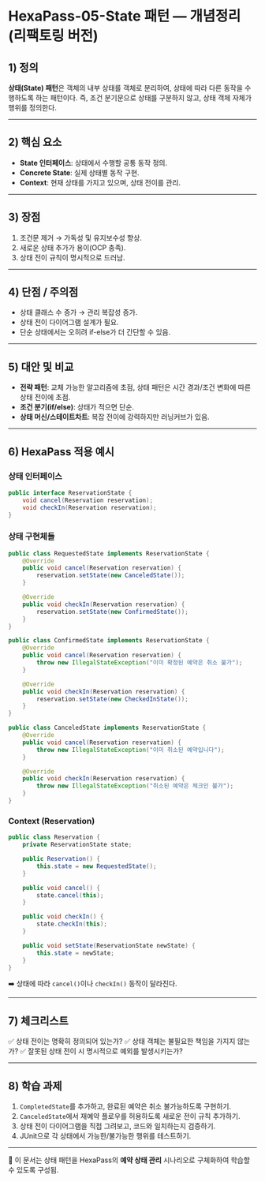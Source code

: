 ﻿# HexaPass-05-State 패턴 — 개념정리 (리팩토링 버전)

## 1) 정의

**상태(State) 패턴**은 객체의 내부 상태를 객체로 분리하여, 상태에 따라 다른 동작을 수행하도록 하는 패턴이다. 즉, 조건 분기문으로 상태를 구분하지 않고, 상태 객체 자체가 행위를 정의한다.

---

## 2) 핵심 요소

* **State 인터페이스**: 상태에서 수행할 공통 동작 정의.
* **Concrete State**: 실제 상태별 동작 구현.
* **Context**: 현재 상태를 가지고 있으며, 상태 전이를 관리.

---

## 3) 장점

1. 조건문 제거 → 가독성 및 유지보수성 향상.
2. 새로운 상태 추가가 용이(OCP 충족).
3. 상태 전이 규칙이 명시적으로 드러남.

---

## 4) 단점 / 주의점

* 상태 클래스 수 증가 → 관리 복잡성 증가.
* 상태 전이 다이어그램 설계가 필요.
* 단순 상태에서는 오히려 if-else가 더 간단할 수 있음.

---

## 5) 대안 및 비교

* **전략 패턴**: 교체 가능한 알고리즘에 초점, 상태 패턴은 시간 경과/조건 변화에 따른 상태 전이에 초점.
* **조건 분기(if/else)**: 상태가 적으면 단순.
* **상태 머신/스테이트차트**: 복잡 전이에 강력하지만 러닝커브가 있음.

---

## 6) HexaPass 적용 예시

### 상태 인터페이스

```java
public interface ReservationState {
    void cancel(Reservation reservation);
    void checkIn(Reservation reservation);
}
```

### 상태 구현체들

```java
public class RequestedState implements ReservationState {
    @Override
    public void cancel(Reservation reservation) {
        reservation.setState(new CanceledState());
    }

    @Override
    public void checkIn(Reservation reservation) {
        reservation.setState(new ConfirmedState());
    }
}

public class ConfirmedState implements ReservationState {
    @Override
    public void cancel(Reservation reservation) {
        throw new IllegalStateException("이미 확정된 예약은 취소 불가");
    }

    @Override
    public void checkIn(Reservation reservation) {
        reservation.setState(new CheckedInState());
    }
}

public class CanceledState implements ReservationState {
    @Override
    public void cancel(Reservation reservation) {
        throw new IllegalStateException("이미 취소된 예약입니다");
    }

    @Override
    public void checkIn(Reservation reservation) {
        throw new IllegalStateException("취소된 예약은 체크인 불가");
    }
}
```

### Context (Reservation)

```java
public class Reservation {
    private ReservationState state;

    public Reservation() {
        this.state = new RequestedState();
    }

    public void cancel() {
        state.cancel(this);
    }

    public void checkIn() {
        state.checkIn(this);
    }

    public void setState(ReservationState newState) {
        this.state = newState;
    }
}
```

➡️ 상태에 따라 `cancel()`이나 `checkIn()` 동작이 달라진다.

---

## 7) 체크리스트

✅ 상태 전이는 명확히 정의되어 있는가?
✅ 상태 객체는 불필요한 책임을 가지지 않는가?
✅ 잘못된 상태 전이 시 명시적으로 예외를 발생시키는가?

---

## 8) 학습 과제

1. `CompletedState`를 추가하고, 완료된 예약은 취소 불가능하도록 구현하기.
2. `CanceledState`에서 재예약 플로우를 허용하도록 새로운 전이 규칙 추가하기.
3. 상태 전이 다이어그램을 직접 그려보고, 코드와 일치하는지 검증하기.
4. JUnit으로 각 상태에서 가능한/불가능한 행위를 테스트하기.

---

📌 이 문서는 상태 패턴을 HexaPass의 **예약 상태 관리** 시나리오로 구체화하여 학습할 수 있도록 구성됨.
